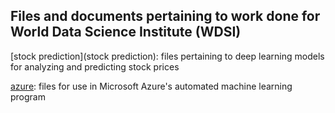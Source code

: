 ## Files and documents pertaining to work done for World Data Science Institute (WDSI)
[stock prediction](stock prediction): files pertaining to deep learning models for analyzing and predicting stock prices

[azure](azure): files for use in Microsoft Azure's automated machine learning program
